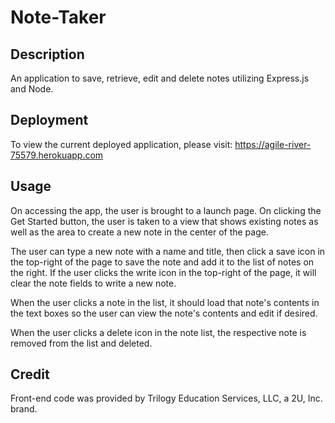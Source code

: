 # Note-Taker
## Description
An application to save, retrieve, edit and delete notes utilizing Express.js and Node.

## Deployment
To view the current deployed application, please visit: https://agile-river-75579.herokuapp.com

## Usage
On accessing the app, the user is brought to a launch page. On clicking the Get Started button, the user is taken to a view that shows existing notes as well as the area to create a new note in the center of the page.

The user can type a new note with a name and title, then click a save icon in the top-right of the page to save the note and add it to the list of notes on the right. If the user clicks the write icon in the top-right of the page, it will clear the note fields to write a new note.

When the user clicks a note in the list, it should load that note's contents in the text boxes so the user can view the note's contents and edit if desired.

When the user clicks a delete icon in the note list, the respective note is removed from the list and deleted.

## Credit
Front-end code was provided by Trilogy Education Services, LLC, a 2U, Inc. brand.